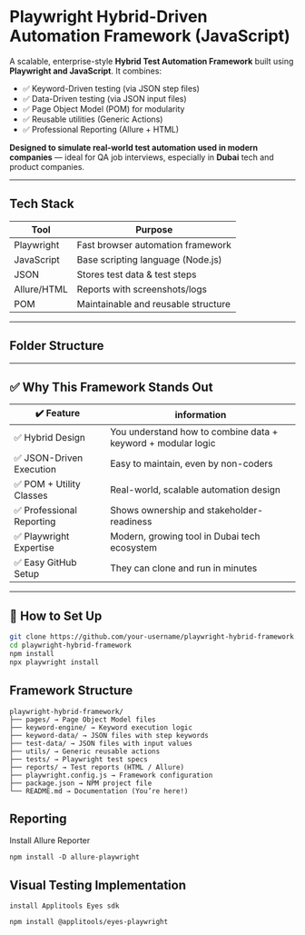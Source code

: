 # Playwright Hybrid-Driven Automation Framework (JavaScript)

A scalable, enterprise-style **Hybrid Test Automation Framework** built using **Playwright and JavaScript**. It combines:

- ✅ Keyword-Driven testing (via JSON step files)
- ✅ Data-Driven testing (via JSON input files)
- ✅ Page Object Model (POM) for modularity
- ✅ Reusable utilities (Generic Actions)
- ✅ Professional Reporting (Allure + HTML)

**Designed to simulate real-world test automation used in modern companies** — ideal for QA job interviews, especially in **Dubai** tech and product companies.

---

## Tech Stack

| Tool        | Purpose                          |
|-------------|----------------------------------|
| Playwright  | Fast browser automation framework |
| JavaScript  | Base scripting language (Node.js) |
| JSON        | Stores test data & test steps     |
| Allure/HTML | Reports with screenshots/logs     |
| POM         | Maintainable and reusable structure |

---

## Folder Structure


---

## ✅ Why This Framework Stands Out

| ✔️ Feature                  | information                                     |
|----------------------------|--------------------------------------------------------------|
| ✅ Hybrid Design            | You understand how to combine data + keyword + modular logic |
| ✅ JSON-Driven Execution    | Easy to maintain, even by non-coders                         |
| ✅ POM + Utility Classes    | Real-world, scalable automation design                       |
| ✅ Professional Reporting   | Shows ownership and stakeholder-readiness                    |
| ✅ Playwright Expertise     | Modern, growing tool in Dubai tech ecosystem                 |
| ✅ Easy GitHub Setup        | They can clone and run in minutes                            |

---

## 🚀 How to Set Up

```bash
git clone https://github.com/your-username/playwright-hybrid-framework.git
cd playwright-hybrid-framework
npm install
npx playwright install
```
## Framework Structure

    playwright-hybrid-framework/
    ├── pages/ → Page Object Model files
    ├── keyword-engine/ → Keyword execution logic
    ├── keyword-data/ → JSON files with step keywords
    ├── test-data/ → JSON files with input values
    ├── utils/ → Generic reusable actions
    ├── tests/ → Playwright test specs
    ├── reports/ → Test reports (HTML / Allure)
    ├── playwright.config.js → Framework configuration
    ├── package.json → NPM project file
    └── README.md → Documentation (You’re here!)

## Reporting

Install Allure Reporter

    npm install -D allure-playwright

## Visual Testing Implementation

    install Applitools Eyes sdk

    npm install @applitools/eyes-playwright